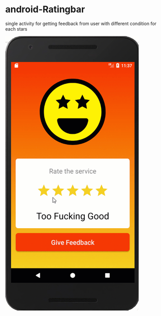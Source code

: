 # android-Ratingbar
single activity for getting feedback from user with different condition for each stars   



![Rating bar](demo/ratingbar.gif)

